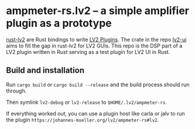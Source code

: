 # ampmeter-rs.lv2 – a simple amplifier plugin as a prototype

[rust-lv2](https://github.com/RustAudio/rust-lv2) are Rust bindings to write
[LV2 Plugins](https://lv2plug.in). The crate in the repo
[lv2-ui](https://github.com/johannes-mueller/lv2-ui) aims to fill the gap in
rust-lv2 for LV2 GUIs. This repo is the DSP part of a LV2 plugin written in
Rust serving as a test plugin for LV2 UI in Rust.

## Build and installation

Run `cargo build` or `cargo build --release` and the build process should run through.

Then symlink `lv2-debug` or `lv2-release` to `$HOME/.lv2/ampmeter-rs`.

If everything worked out, you can use a plugin host like carla or jalv to run
the plugin `https://johannes-mueller.org/lv2/ampmeter-rs#lv2`.
